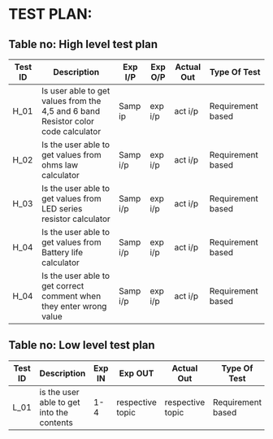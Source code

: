 
# TEST PLAN:

## Table no: High level test plan

| **Test ID** | **Description**                                              | **Exp I/P** | **Exp O/P** | **Actual Out** |**Type Of Test**  |    
|-------------|--------------------------------------------------------------|------------|-------------|----------------|------------------|
|  H_01       | Is user able to get values from the 4,5 and 6 band Resistor color code calculator |Samp ip|exp i/p| act i/p | Requirement based |
|  H_02       | Is the user able to get values from ohms law calculator| Samp i/p | exp i/p| act i/p  | Requirement based  |
|  H_03       | Is the user able to get values from LED series resistor calculator| Samp i/p | exp i/p| act i/p  | Requirement based  |
|  H_04       | Is the user able to get values from Battery life calculator| Samp i/p | exp i/p| act i/p  | Requirement based |
|  H_04       | Is the user able to get correct comment when they enter wrong value| Samp i/p | exp i/p| act i/p  | Requirement based |

## Table no: Low level test plan

| **Test ID** | **Description**                                              | **Exp IN** | **Exp OUT** | **Actual Out** |**Type Of Test**  |    
|-------------|--------------------------------------------------------------|------------|-------------|----------------|------------------|
|  L_01       | is the user able to get into the contents | 1-4 | respective topic | respective topic|Requirement based |
